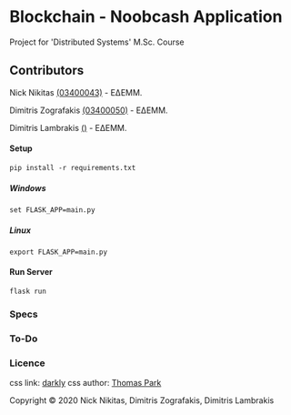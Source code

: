# Blockchain - Noobcash Application

Project for 'Distributed Systems' M.Sc. Course

## Contributors


Nick Nikitas [(03400043)](https://github.com/nikoshet) - ΕΔΕΜΜ.

Dimitris Zografakis [(03400050)](https://github.com/dimzog) - ΕΔΕΜΜ.

Dimitris Lambrakis [()](https://github.com) - ΕΔΕΜΜ.


#### Setup 

```
pip install -r requirements.txt
```

##### Windows
```
set FLASK_APP=main.py
```

##### Linux
```
export FLASK_APP=main.py
```

#### Run Server
```
flask run
```

### Specs
### To-Do

### Licence

css link: [darkly](https://bootswatch.com/darkly/)
css author: [Thomas Park](https://thomaspark.co/)


Copyright © 2020 Nick Nikitas, Dimitris Zografakis, Dimitris Lambrakis

